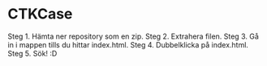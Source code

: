 # CTKCase 
Steg 1.
      Hämta ner repository som en zip.
Steg 2.
      Extrahera filen.
Steg 3.
      Gå in i mappen tills du hittar index.html.
Steg 4.
      Dubbelklicka på index.html.
Steg 5. 
      Sök! :D
